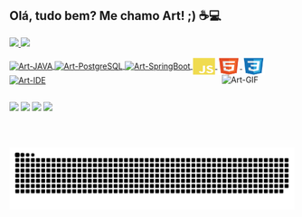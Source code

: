 ## Olá, tudo bem? Me chamo Art! ;) ☕💻

 <div>
  <a href="https://github.com/artnomic">
  <img height="150em" src="https://github-readme-stats.vercel.app/api?username=artnomic&show_icons=true&theme=dracula&include_all_commits=true&count_private=true"/>
  <img height="150em" src="https://github-readme-stats.vercel.app/api/top-langs/?username=artnomic&layout=compact&langs_count=7&theme=dracula"/>
</div>
<div style="display: inline_block"><br>
  <img align="center" alt="Art-JAVA" height="30" width="40" src="https://cdn.jsdelivr.net/gh/devicons/devicon/icons/java/java-original.svg"> 
  <img align="center" alt="Art-PostgreSQL" height="30" width="40" src=https://cdn.jsdelivr.net/gh/devicons/devicon/icons/postgresql/postgresql-original.svg> 
  <img align="center" alt="Art-SpringBoot" height="30" width="40" src="https://cdn.jsdelivr.net/gh/devicons/devicon/icons/spring/spring-original.svg"> 
  <img align="center" alt="Art-Js" height="30" width="40" src="https://raw.githubusercontent.com/devicons/devicon/master/icons/javascript/javascript-plain.svg">
  <img align="center" alt="Art-HTML" height="30" width="40" src="https://raw.githubusercontent.com/devicons/devicon/master/icons/html5/html5-original.svg">
  <img align="center" alt="Art-CSS" height="30" width="40" src="https://raw.githubusercontent.com/devicons/devicon/master/icons/css3/css3-original.svg">
  <img align="center" alt="Art-IDE" height="30" width="40" src="https://cdn.jsdelivr.net/gh/devicons/devicon/icons/intellij/intellij-original.svg">
  <img align="right" alt="Art-GIF" height="128" width="128" src="https://i.pinimg.com/originals/68/af/98/68af9844e1c9833ef424f5513d25a9b6.gif">
</div>

##

<div> 
  <a href="https://instagram.com/artnomic" target="_blank"><img src="https://img.shields.io/badge/-Instagram-%23E4405F?style=for-the-badge&logo=instagram&logoColor=white" target="_blank"></a>
  <a href = "mailto:arthurpe44@gmail.com"><img src="https://img.shields.io/badge/-Gmail-%23333?style=for-the-badge&logo=gmail&logoColor=white" target="_blank"></a>
  <a href="https://www.linkedin.com/in/artnomic" target="_blank"><img src="https://img.shields.io/badge/-LinkedIn-%230077B5?style=for-the-badge&logo=linkedin&logoColor=white" target="_blank"></a> 
  <a href="https://api.whatsapp.com/send?phone=5511977191778&text=Oi%20Art%2C%20tudo%20bem%3F%20Encontrei%20o%20seu%20n%C3%BAmero%20no%20GitHub%20" target="_blank"><img src="https://img.shields.io/badge/WhatsApp-25D366?style=for-the-badge&logo=whatsapp&logoColor=white" target="_blank"></a>
 
 ![Snake animation](https://github.com/artnomic/artnomic/blob/output/github-contribution-grid-snake.svg)
</div>
